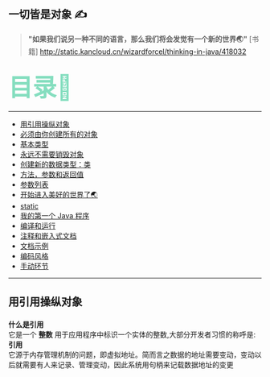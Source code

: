 一切皆是对象 ✍
---
> **"如果我们说另一种不同的语言，那么我们将会发觉有一个新的世界🌏"**
[书籍] http://static.kancloud.cn/wizardforcel/thinking-in-java/418032

### <font size=20px color=#85debf>目录📓 </font>

---
- [用引用操纵对象](#a-name-b)
- [必须由你创建所有的对象](#)
- [基本类型]()
- [永远不需要销毁对象]()
- [创建新的数据类型：类]()
- [方法，参数和返回值]()
- [参数列表]()
- [开始进入美好的世界了🌏]()
- [static]()
- [我的第一个 Java 程序]()
- [编译和运行]()
- [注释和嵌入式文档]()
- [文档示例]()
- [编码风格]()
- [手动环节]()

---
## <p name="quote">用引用操纵对象</p>
**什么是引用** <br />
它是一个 **整数** 用于应用程序中标识一个实体的整数,大部分开发者习惯的称呼是: **引用**<br />
它源于内存管理机制的问题，即虚拟地址。简而言之数据的地址需要变动，变动以后就需要有人来记录、管理变动，因此系统用句柄来记载数据地址的变更

```
 
```
#### <a name=""> </b>

